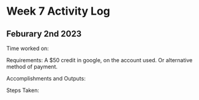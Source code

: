 # Week 7 Activity Log

## Feburary 2nd 2023

Time worked on:

Requirements: A $50 credit in google, on the account used. Or alternative method of payment.

Accomplishments and Outputs:

Steps Taken:

